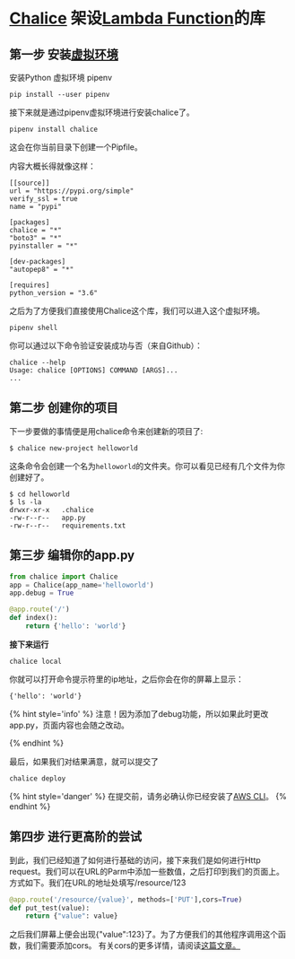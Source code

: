 # [Chalice](https://github.com/aws/chalice) 架设[Lambda Function](/lambda-function.md)的库

## 第一步 安装[虚拟环境](/python-virtual-environments.md)

安装Python 虚拟环境 pipenv

```shell
pip install --user pipenv
```

接下来就是通过pipenv虚拟环境进行安装chalice了。

```
pipenv install chalice
```

这会在你当前目录下创建一个Pipfile。

内容大概长得就像这样：

```
[[source]]
url = "https://pypi.org/simple"
verify_ssl = true
name = "pypi"

[packages]
chalice = "*"
"boto3" = "*"
pyinstaller = "*"

[dev-packages]
"autopep8" = "*"

[requires]
python_version = "3.6"
```

之后为了方便我们直接使用Chalice这个库，我们可以进入这个虚拟环境。

```
pipenv shell
```

你可以通过以下命令验证安装成功与否（来自Github）：

```
chalice --help
Usage: chalice [OPTIONS] COMMAND [ARGS]...
...
```

## 第二步 创建你的项目

下一步要做的事情便是用chalice命令来创建新的项目了:

```
$ chalice new-project helloworld
```

这条命令会创建一个名为`helloworld`的文件夹。你可以看见已经有几个文件为你创建好了。

```
$ cd helloworld
$ ls -la
drwxr-xr-x   .chalice
-rw-r--r--   app.py
-rw-r--r--   requirements.txt
```

## 第三步 编辑你的app.py

```py
from chalice import Chalice
app = Chalice(app_name='helloworld')
app.debug = True

@app.route('/')
def index():
    return {'hello': 'world'}
```

**接下来运行**

```
chalice local
```

你就可以打开命令提示符里的ip地址，之后你会在你的屏幕上显示：

```
{'hello': 'world'}
```

{% hint style='info' %}
注意！因为添加了debug功能，所以如果此时更改app.py，页面内容也会随之改动。

{% endhint %}

最后，如果我们对结果满意，就可以提交了

```
chalice deploy
```
{% hint style='danger' %}
在提交前，请务必确认你已经安装了[AWS CLI](https://aws.amazon.com/cn/cli/)。
{% endhint %}

## 第四步 进行更高阶的尝试
到此，我们已经知道了如何进行基础的访问，接下来我们是如何进行Http request。我们可以在URL的Parm中添加一些数值，之后打印到我们的页面上。方式如下。我们在URL的地址处填写/resource/123

```python
@app.route('/resource/{value}', methods=['PUT'],cors=True)
def put_test(value):
    return {"value": value}
```
之后我们屏幕上便会出现{"value":123}了。为了方便我们的其他程序调用这个函数，我们需要添加cors。
有关cors的更多详情，请阅读[这篇文章。](https://developer.mozilla.org/zh-CN/docs/Web/HTTP/Access_control_CORS)



